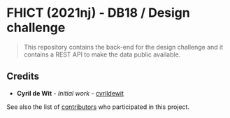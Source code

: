 # FHICT (2021nj) - DB18 / Design challenge

> This repository contains the back-end for the design challenge and it contains a REST API to make the data public available.

## Credits

* **Cyril de Wit** - _Initial work_ - [cyrildewit](https://github.com/cyrildewit)

See also the list of [contributors](https://github.com/cyrildewit/eloquent-viewable/graphs/contributors) who participated in this project.
